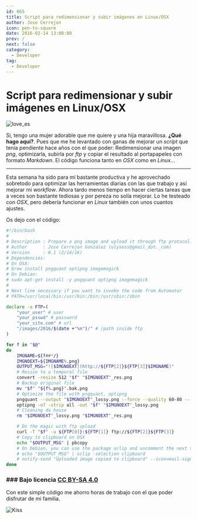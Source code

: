 ```yaml
---
id: 665
title: Script para redimensionar y subir imágenes en Linux/OSX
author: Jose Cerrejon
icon: pen-to-square
date: 2016-02-14 13:00:00
prev: /
next: false
category:
  - Developer
tag:
  - Developer
---
```


# Script para redimensionar y subir imágenes en Linux/OSX

![love_es](/images/2016/02/love_es.png)

Si, tengo una mujer adorable que me quiere y una hija maravillosa. **¿Qué hago aquí?**. Pues que me he levantado con ganas de mejorar un *script* que tenía pendiente hace años con el que poder: Redimensionar una imagen *png*, optimizarla, subirla por *ftp* y copiar el resultado al portapapeles con formato *Markdown*. El código funciona tanto en *OSX* como en *Linux*...

- - -
Esta semana ha sido para mí bastante productiva y he aprovechado sobretodo para optimizar las herramientas diarias con las que trabajo y así mejorar mi *workflow*. Ahora tardo menos tiempo en hacer ciertas tareas que a veces son bastante tediosas y por pereza no solía mejorar. Lo he testeado con *OSX*, pero debería funcionar en *Linux* también con unos cuantos ajustes. 

Os dejo con el código:

```bash
#!/bin/bash
#
# Description : Prepare a png image and upload it through ftp protocol. Then copy to clipboard and print on screen the file path on Markdown format
# Author      : Jose Cerrejon Gonzalez (ulysess@gmail_dot._com)
# Version     : 0.1 (2/14/16)
# Dependencies:
# On OSX:
# brew install pngquant optipng imagemagick
# On Debian:
# sudo apt-get install -y pngquant optipng imagemagick
#
# Next line necessary if you want to invoke the code from Automator
# PATH=/usr/local/bin:/usr/bin:/bin:/usr/sbin:/sbin

declare -a FTP=(
    "your_user" # user
    "your_psswd" # password
    "your_site.com" # url
    "/images/2016/$(date +"%m")/" # /path inside ftp
)

for f in "$@"
do
    IMGNAME=${f##*/}
    IMGNOEXT=${IMGNAME%.png}
    OUTPUT_MSG="![$IMGNOEXT](http://${FTP[2]}${FTP[3]}$IMGNAME)"
    # Resize to a temporal file
    convert -resize 512 "$f" "$IMGNOEXT"_res.png
    # Backup original file
    mv "$f" "${f%.png}".bak.png
    # Optimize the file with pngquant, optipng
    pngquant --output "$IMGNOEXT"_lossy.png --force --quality 60-80 -- "${IMGNOEXT}"_res.png
    optipng -o7 -strip all -out "$f" "$IMGNOEXT"_lossy.png
    # Cleaning da house
    rm "$IMGNOEXT"_lossy.png "$IMGNOEXT"_res.png

    # Do the magic with ftp upload
    curl -T "$f" -u ${FTP[0]}:${FTP[1]} ftp://${FTP[2]}${FTP[3]}
    # Copy to clipboard on OSX
    echo "$OUTPUT_MSG" | pbcopy 
    # On Debian, you can use the package xclip and uncomment the next two lines
    # echo "$OUTPUT_MSG" | xclip -selection clipboard
    # notify-send "Uploaded image copied to clipboard" --icon=mail-signed-verified
done
```
### ### Bajo licencia [CC BY-SA 4.0](http://creativecommons.org/licenses/by-sa/4.0/)

Con este simple código me ahorro horas de trabajo con el que poder disfrutar de mi familia.

![Kiss](/css/sm/kissing.png)